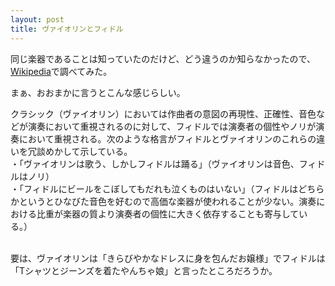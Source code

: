 ```yaml
---
layout: post
title: ヴァイオリンとフィドル
---
```


同じ楽器であることは知っていたのだけど、どう違うのか知らなかったので、<a href="http://ja.wikipedia.org/wiki/%E3%83%95%E3%82%A3%E3%83%89%E3%83%AB">Wikipedia</a>で調べてみた。

まぁ、おおまかに言うとこんな感じらしい。


クラシック（ヴァイオリン）においては作曲者の意図の再現性、正確性、音色などが演奏において重視されるのに対して、フィドルでは演奏者の個性やノリが演奏において重視される。次のような格言がフィドルとヴァイオリンのこれらの違いを冗談めかして示している。
<br>
  ・「ヴァイオリンは歌う、しかしフィドルは踊る」（ヴァイオリンは音色、フィドルはノリ）<br>
  ・「フィドルにビールをこぼしてもだれも泣くものはいない」（フィドルはどちらかというとひなびた音色を好むので高価な楽器が使われることが少ない。演奏における比重が楽器の質より演奏者の個性に大きく依存することも寄与している。）<br>
<br>

要は、ヴァイオリンは「きらびやかなドレスに身を包んだお嬢様」でフィドルは「Tシャツとジーンズを着たやんちゃ娘」と言ったところだろうか。
